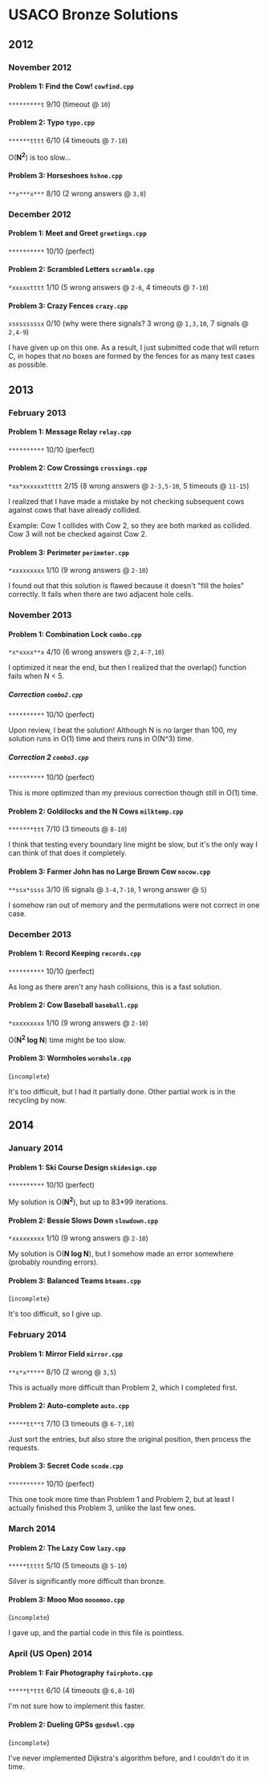 # USACO Bronze Solutions
## 2012
### November 2012
#### Problem 1: Find the Cow! `cowfind.cpp`
`*********t` 9/10 (timeout @ `10`)

#### Problem 2: Typo `typo.cpp`
`******tttt` 6/10 (4 timeouts @ `7-10`)

O(**N<sup>2</sup>**) is too slow…

#### Problem 3: Horseshoes `hshoe.cpp`
`**x***x***` 8/10 (2 wrong answers @ `3,8`)

### December 2012
#### Problem 1: Meet and Greet `greetings.cpp`
`**********` 10/10 (perfect)

#### Problem 2: Scrambled Letters `scramble.cpp`
`*xxxxxtttt` 1/10 (5 wrong answers @ `2-6`, 4 timeouts @ `7-10`)

#### Problem 3: Crazy Fences `crazy.cpp`
`xsxssssssx` 0/10 (why were there signals? 3 wrong @ `1,3,10`, 7 signals @ `2,4-9`)

I have given up on this one. As a result, I just submitted code that will return C, in hopes that no boxes are formed by the fences for as many test cases as possible.

## 2013
### February 2013
#### Problem 1: Message Relay `relay.cpp`
`**********` 10/10 (perfect)

#### Problem 2: Cow Crossings `crossings.cpp`
`*xx*xxxxxxttttt` 2/15 (8 wrong answers @ `2-3,5-10`, 5 timeouts @ `11-15`)

I realized that I have made a mistake by not checking subsequent cows against cows that have already collided.

Example: Cow 1 collides with Cow 2, so they are both marked as collided. Cow 3 will not be checked against Cow 2.

#### Problem 3: Perimeter `perimeter.cpp`
`*xxxxxxxxx` 1/10 (9 wrong answers @ `2-10`)

I found out that this solution is flawed because it doesn't "fill the holes" correctly. It fails when there are two adjacent hole cells.

### November 2013
#### Problem 1: Combination Lock `combo.cpp`
`*x*xxxx**x` 4/10 (6 wrong answers @ `2,4-7,10`)

I optimized it near the end, but then I realized that the overlap() function fails when N < 5.

##### Correction `combo2.cpp`
`**********` 10/10 (perfect)

Upon review, I beat the solution! Although N is no larger than 100, my solution runs in O(1) time and theirs runs in O(N^3) time.

##### Correction 2 `combo3.cpp`
`**********` 10/10 (perfect)

This is more optimized than my previous correction though still in O(1) time.

#### Problem 2: Goldilocks and the N Cows `milktemp.cpp`
`*******ttt` 7/10 (3 timeouts @ `8-10`)

I think that testing every boundary line might be slow, but it's the only way I can think of that does it completely.

#### Problem 3: Farmer John has no Large Brown Cow `nocow.cpp`
`**ssx*ssss` 3/10 (6 signals @ `3-4,7-10`, 1 wrong answer @ `5`)

I somehow ran out of memory and the permutations were not correct in one case.

### December 2013
#### Problem 1: Record Keeping `records.cpp`
`**********` 10/10 (perfect)

As long as there aren't any hash collisions, this is a fast solution.

#### Problem 2: Cow Baseball `baseball.cpp`
`*xxxxxxxxx` 1/10 (9 wrong answers @ `2-10`)

O(**N<sup>2</sup> log N**) time might be too slow.

#### Problem 3: Wormholes `wormhole.cpp`
(`incomplete`)

It's too difficult, but I had it partially done. Other partial work is in the recycling by now.

## 2014
### January 2014
#### Problem 1: Ski Course Design `skidesign.cpp`
`**********` 10/10 (perfect)

My solution is O(**N<sup>2</sup>**), but up to 83*99 iterations.

#### Problem 2: Bessie Slows Down `slowdown.cpp`
`*xxxxxxxxx` 1/10 (9 wrong answers @ `2-10`)

My solution is O(**N log N**), but I somehow made an error somewhere (probably rounding errors).

#### Problem 3: Balanced Teams `bteams.cpp`
(`incomplete`)

It's too difficult, so I give up.

### February 2014
#### Problem 1: Mirror Field `mirror.cpp`
`**x*x*****` 8/10 (2 wrong @ `3,5`)

This is actually more difficult than Problem 2, which I completed first.

#### Problem 2: Auto-complete `auto.cpp`
`*****tt**t` 7/10 (3 timeouts @ `6-7,10`)

Just sort the entries, but also store the original position, then process the requests.

#### Problem 3: Secret Code `scode.cpp`
`**********` 10/10 (perfect)

This one took more time than Problem 1 and Problem 2, but at least I actually finished this Problem 3, unlike the last few ones.

### March 2014
#### Problem 2: The Lazy Cow `lazy.cpp`
`*****ttttt` 5/10 (5 timeouts @ `5-10`)

Silver is significantly more difficult than bronze.

#### Problem 3: Mooo Moo `mooomoo.cpp`
(`incomplete`)

I gave up, and the partial code in this file is pointless.

### April (US Open) 2014
#### Problem 1: Fair Photography `fairphoto.cpp`
`*****t*ttt` 6/10 (4 timeouts @ `6,8-10`)

I'm not sure how to implement this faster.

#### Problem 2: Dueling GPSs `gpsduel.cpp`
(`incomplete`)

I've never implemented Dijkstra's algorithm before, and I couldn't do it in time.
